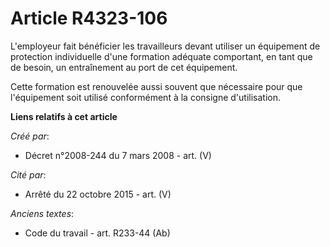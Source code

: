 # Article R4323-106

L'employeur fait bénéficier les travailleurs devant utiliser un équipement de protection individuelle d'une formation
adéquate comportant, en tant que de besoin, un entraînement au port de cet équipement.

Cette formation est renouvelée aussi souvent que nécessaire pour que l'équipement soit utilisé conformément à la consigne
d'utilisation.

**Liens relatifs à cet article**

_Créé par_:

  - Décret n°2008-244 du 7 mars 2008 - art. (V)

_Cité par_:

  - Arrêté du 22 octobre 2015 - art. (V)

_Anciens textes_:

  - Code du travail - art. R233-44 (Ab)
